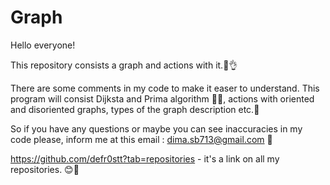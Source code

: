 # Graph

Hello everyone!

This repository consists a graph and actions with it.🧐👌

There are some comments in my code to make it easer to understand. This program will consist Dijksta and Prima algorithm 🧮📝, actions with
oriented and disoriented graphs, types of the graph description etc.🎯

So if you have any questions or maybe you can see inaccuracies in my code please, inform me at this email : dima.sb713@gmail.com 📧

https://github.com/defr0stt?tab=repositories - it's a link on all my repositories. 😊👀
